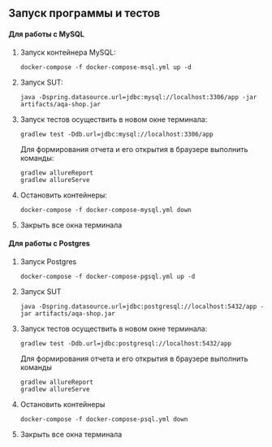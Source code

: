 ## Запуск программы и тестов


#### Для работы с MySQL
1. Запуск контейнера MySQL:
    ```
    docker-compose -f docker-compose-msql.yml up -d
    ```
1. Запуск SUT:
    ```
    java -Dspring.datasource.url=jdbc:mysql://localhost:3306/app -jar artifacts/aqa-shop.jar
    ```

1. Запуск тестов осуществить в новом окне терминала:
    ```
    gradlew test -Ddb.url=jdbc:mysql://localhost:3306/app

    ```
   Для формирования отчета и его открытия в браузере выполнить команды:
      ```
   gradlew allureReport   
   gradlew allureServe
      ```
   
1. Остановить контейнеры:
    ```
    docker-compose -f docker-compose-mysql.yml down
    ```
1. Закрыть все окна терминала
   
#### Для работы с Postgres
1. Запуск Postgres
    ```
    docker-compose -f docker-compose-pgsql.yml up -d
    ```
1. Запуск SUT
    ```
    java -Dspring.datasource.url=jdbc:postgresql://localhost:5432/app -jar artifacts/aqa-shop.jar
    ```

1. Запуск тестов осуществить в новом окне терминала:
    ```
    gradlew test -Ddb.url=jdbc:postgresql://localhost:5432/app
    ```
   Для формирования отчета и его открытия в браузере выполнить команды 
      ```
      gradlew allureReport   
      gradlew allureServe
     ```
1. Остановить контейнеры
    ```
    docker-compose -f docker-compose-psql.yml down
    ```
1. Закрыть все окна терминала